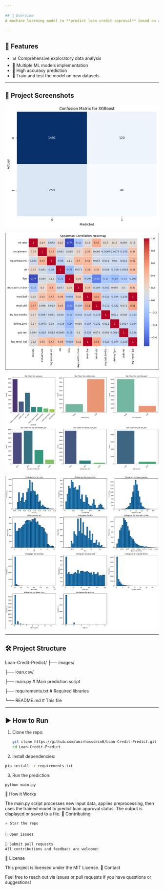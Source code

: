 ```yaml
---

## 📌 Overview
A machine learning model to **predict loan credit approval** based on applicant features.

---
```


## 🚀 Features
- 📊 Comprehensive exploratory data analysis  
- 🤖 Multiple ML models implementation  
- 💯 High accuracy prediction  
- 🧪 Train and test the model on new datasets  

---

## 🧩 Project Screenshots

![Screenshot](images/1.png)

![Screenshot](images/2.png)

![Screenshot](images/3.png)

![Screenshot](images/4.png)

---

## 🛠 Project Structure

Loan-Credit-Predict/
├── images/

├── loan.csv/

├── main.py # Main prediction script

├── requirements.txt # Required libraries

└── README.md # This file

---

## ▶️ How to Run

1. Clone the repo:
   ```bash
   git clone https://github.com/amirhosssein0/Loan-Credit-Predict.git
   cd Loan-Credit-Predict

2. Install dependencies:
  ```bash
  pip install -r requirements.txt
  ```

3. Run the prediction:
  ```bash
  python main.py
  ```

🧠 How it Works

The main.py script processes new input data, applies preprocessing, then uses the trained model to predict loan approval status. The output is displayed or saved to a file.
🤝 Contributing

    ⭐ Star the repo

    📝 Open issues

    🔀 Submit pull requests
    All contributions and feedback are welcome!

📝 License

This project is licensed under the MIT License.
💬 Contact

Feel free to reach out via issues or pull requests if you have questions or suggestions!
